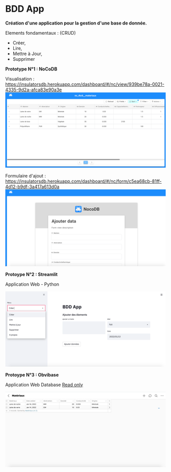 # BDD App
**Création d'une application pour la gestion d'une base de donnée.**

Elements fondamentaux : (CRUD)
- Créer,
- Lire,
- Mettre à Jour,
- Supprimer

**Prototype N°1 : NoCoDB**

Visualisation : 
https://insulatorsdb.herokuapp.com/dashboard/#/nc/view/939be78a-0021-4335-9d2a-afca83e90a3e
![screenshot](img/imgvisu.png)

Formulaire d'ajout :
https://insulatorsdb.herokuapp.com/dashboard/#/nc/form/c5ea68cb-81ff-4d12-b9df-3a417a613d0a
![screenshot](img/imgadd.png)

**Protoype N°2 : Streamlit**

Application Web - Python

![screenshot](img/imgstreamlit.png)

**Protoype N°3 : Obvibase**

Application Web Database [Read only](https://www.obvibase.com/app/?location=%7B%22type%22%3A%22token%22%2C%22token%22%3A%7B%22type%22%3A%22r%22%2C%22databaseId%22%3A%22dqMPN3lva1TjHd9l%22%2C%22token%22%3A%22cpMBwNjciFuybeBi%22%7D%7D)

![screenshot](img/imgobvibase.png)
